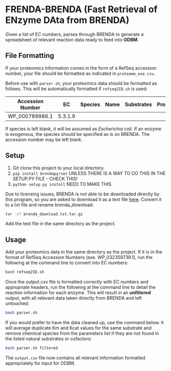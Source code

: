 # FRENDA-BRENDA (Fast Retrieval of ENzyme DAta from BRENDA)
Given a list of EC numbers, parses through BRENDA to generate a spreadsheet of relevant reaction data ready to feed into **ODBM**.

## File Formatting
If your proteomics information comes in the form of a RefSeq accession number, your file should be formatted as indicated in `proteome_exe.csv`.

Before use with `parser.sh`, your proteomics data should be formatted as follows. This will be automatically formatted if `refseq2ID.sh` is used:

| Accession Number | EC | Species | Name | Substrates | Products | Cofactors | Parameters | Metals | Reaction Type |
| ------ | ------ | ------ | ------ | ------ | ------ | ------ | ------ | ------ | ------ |
| WP_000789986.1 | 5.3.1.9 |  |  |  |  |  |  |  |  |

If species is left blank, it will be assumed as *Escherichia coli*. If an enzyme is exogenous, the species should be specified as is on BRENDA. The accession number may be left blank.

## Setup
1. Git clone this project to your local directory.
2.  `pip install brendapyrser` UNLESS THERE IS A WAY TO DO THIS IN THE SETUP.PY FILE - CHECK THIS!
3. `python setup.py install` NEED TO MAKE THIS


Due to licensing issues, BRENDA is not able to be downloaded directly by this program, so you are asked to download it as a text file [here](https://www.brenda-enzymes.org/download.php). Convert it to a txt file and rename brenda_download:

```sh
tar -xf brenda_download.txt.tar.gz
```

Add the text file in the same directory as the project.

## Usage

Add your proteomics data in the same directory as the project. If it is in the format of RefSeq Accession Numbers (exe. WP_032359739.1), run the following at the command line to convert into EC numbers:

```sh
bash refseq2ID.sh
```

Once the output.csv file is formatted correctly with EC numbers and appropriate headers, run the following at the command line to detail the reaction information for each enzyme. This will result in an **unfiltered** output, with all relevant data taken directly from BRENDA and left untouched:

```sh
bash parser.sh
```

If you would prefer to have the data cleaned up, use the command below. It will average duplicate Km and Kcat values for the same substrate and remove chemical species from the parameters list if they are not found in the listed natural substrates or cofactors:

```sh
bash parser.sh filtered
```

The `output.csv` file now contains all relevant information formatted appropriately for input for ODBM.
